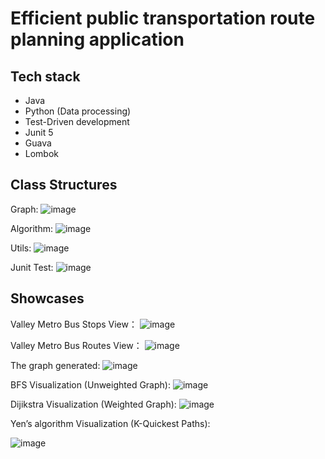 # Efficient public transportation route planning application

## Tech stack
- Java
- Python (Data processing)
- Test-Driven development
- Junit 5
- Guava
- Lombok

## Class Structures

Graph:
![image](https://github.com/isep-algorithm-2021-G5/AlgorithmProject/assets/60922756/4ad9e2c0-d571-4d84-b1fc-f968a12a6b43)

Algorithm:
![image](https://github.com/isep-algorithm-2021-G5/AlgorithmProject/assets/60922756/b068c338-93b7-402e-b2cc-5c55149b78ff)

Utils:
![image](https://github.com/isep-algorithm-2021-G5/AlgorithmProject/assets/60922756/577d2dbf-2ff5-4fd2-ac76-495c9c76c888)

Junit Test:
![image](https://github.com/isep-algorithm-2021-G5/AlgorithmProject/assets/60922756/83108646-1ecf-4cb8-8a9d-ccb55c5d9790)

## Showcases

Valley Metro Bus Stops View：
![image](https://github.com/isep-algorithm-2021-G5/AlgorithmProject/assets/60922756/4e139c2b-b3db-45d6-819e-ad9b7d03e3dc)

Valley Metro Bus Routes View：
![image](https://github.com/isep-algorithm-2021-G5/AlgorithmProject/assets/60922756/4cd20b81-41e8-4eb8-a34e-2fbb6a3f0bb8)

The graph generated:
![image](https://github.com/isep-algorithm-2021-G5/AlgorithmProject/assets/60922756/98c3c969-0862-49f9-a9b5-11852b74e944)

BFS Visualization (Unweighted Graph):
![image](https://github.com/isep-algorithm-2021-G5/AlgorithmProject/assets/60922756/79160459-1030-46e4-8a6e-a60241bf8da9)

Dijikstra Visualization (Weighted Graph):
![image](https://github.com/isep-algorithm-2021-G5/AlgorithmProject/assets/60922756/980d8899-a89e-4213-a90a-980168bfcbf4)

Yen’s algorithm Visualization (K-Quickest Paths):   

![image](https://github.com/isep-algorithm-2021-G5/AlgorithmProject/assets/60922756/2d6c894d-814f-4c6b-a4fc-d66893f3e8ae)


